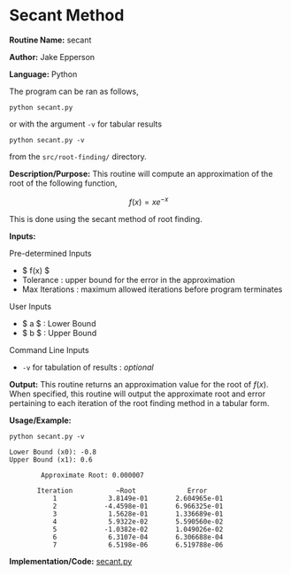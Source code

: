 # Secant Method

**Routine Name:** secant

**Author:** Jake Epperson

**Language:** Python

The program can be ran as follows,

    python secant.py

or with the argument `-v` for tabular results

    python secant.py -v

from the `src/root-finding/` directory.

**Description/Purpose:** This routine will compute an approximation of the root of the following function,

$$ f(x) = xe^{-x} $$

This is done using the secant method of root finding.

**Inputs:**

Pre-determined Inputs
- $ f(x) $
- Tolerance : upper bound for the error in the approximation
- Max Iterations : maximum allowed iterations before program terminates

User Inputs
- $ a $ : Lower Bound
- $ b $ : Upper Bound

Command Line Inputs

- `-v` for tabulation of results : *optional*

**Output:** This routine returns an approximation value for the root of $f(x)$. When specified, this routine will output the approximate root and error pertaining to each iteration of the root finding method in a tabular form.

**Usage/Example:**

    python secant.py -v

```
Lower Bound (x0): -0.8
Upper Bound (x1): 0.6

        Approximate Root: 0.000007

       Iteration           ~Root             Error
           1             3.8149e-01       2.604965e-01
           2            -4.4598e-01       6.966325e-01
           3             1.5628e-01       1.336689e-01
           4             5.9322e-02       5.590560e-02
           5            -1.0382e-02       1.049026e-02
           6             6.3107e-04       6.306688e-04
           7             6.5198e-06       6.519788e-06
```

**Implementation/Code:** [secant.py](../../src/root-finding/secant.py)